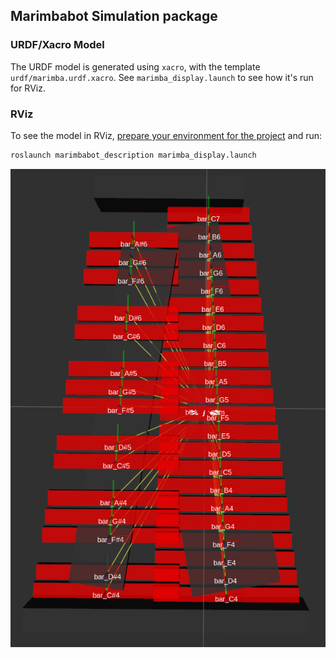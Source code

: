 ## Marimbabot Simulation package


### URDF/Xacro Model

The URDF model is generated using `xacro`, with the template `urdf/marimba.urdf.xacro`. See `marimba_display.launch` to see how it's run for RViz.


### RViz

To see the model in RViz, [prepare your environment for the project](../README.md#setup) and run:

```bash
roslaunch marimbabot_description marimba_display.launch
```

![Marimba](extra/marimba_sim.png)